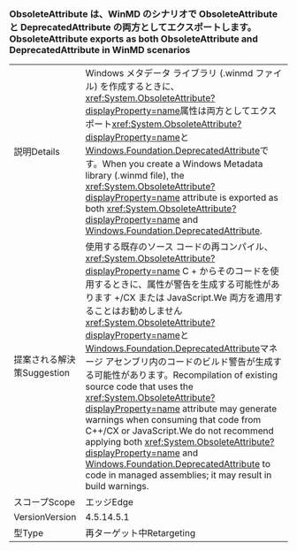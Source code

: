 ### <a name="obsoleteattribute-exports-as-both-obsoleteattribute-and-deprecatedattribute-in-winmd-scenarios"></a><span data-ttu-id="d201f-101">ObsoleteAttribute は、WinMD のシナリオで ObsoleteAttribute と DeprecatedAttribute の両方としてエクスポートします。</span><span class="sxs-lookup"><span data-stu-id="d201f-101">ObsoleteAttribute exports as both ObsoleteAttribute and DeprecatedAttribute in WinMD scenarios</span></span>

|   |   |
|---|---|
|<span data-ttu-id="d201f-102">説明</span><span class="sxs-lookup"><span data-stu-id="d201f-102">Details</span></span>|<span data-ttu-id="d201f-103">Windows メタデータ ライブラリ (.winmd ファイル) を作成するときに、<xref:System.ObsoleteAttribute?displayProperty=name>属性は両方としてエクスポート<xref:System.ObsoleteAttribute?displayProperty=name>と[Windows.Foundation.DeprecatedAttribute](https://docs.microsoft.com/uwp/api/windows.foundation.metadata.deprecatedattribute)です。</span><span class="sxs-lookup"><span data-stu-id="d201f-103">When you create a Windows Metadata library (.winmd file), the <xref:System.ObsoleteAttribute?displayProperty=name> attribute is exported as both <xref:System.ObsoleteAttribute?displayProperty=name> and [Windows.Foundation.DeprecatedAttribute](https://docs.microsoft.com/uwp/api/windows.foundation.metadata.deprecatedattribute).</span></span>|
|<span data-ttu-id="d201f-104">提案される解決策</span><span class="sxs-lookup"><span data-stu-id="d201f-104">Suggestion</span></span>|<span data-ttu-id="d201f-105">使用する既存のソース コードの再コンパイル、 <xref:System.ObsoleteAttribute?displayProperty=name> C + からそのコードを使用するときに、属性が警告を生成する可能性があります +/CX または JavaScript.We 両方を適用することはお勧めしません<xref:System.ObsoleteAttribute?displayProperty=name>と[Windows.Foundation.DeprecatedAttribute](https://docs.microsoft.com/uwp/api/windows.foundation.metadata.deprecatedattribute)マネージ アセンブリ内のコードのビルド警告が生成する可能性があります。</span><span class="sxs-lookup"><span data-stu-id="d201f-105">Recompilation of existing source code that uses the <xref:System.ObsoleteAttribute?displayProperty=name> attribute may generate warnings when consuming that code from C++/CX or JavaScript.We do not recommend applying both <xref:System.ObsoleteAttribute?displayProperty=name> and [Windows.Foundation.DeprecatedAttribute](https://docs.microsoft.com/uwp/api/windows.foundation.metadata.deprecatedattribute) to code in managed assemblies; it may result in build warnings.</span></span>|
|<span data-ttu-id="d201f-106">スコープ</span><span class="sxs-lookup"><span data-stu-id="d201f-106">Scope</span></span>|<span data-ttu-id="d201f-107">エッジ</span><span class="sxs-lookup"><span data-stu-id="d201f-107">Edge</span></span>|
|<span data-ttu-id="d201f-108">Version</span><span class="sxs-lookup"><span data-stu-id="d201f-108">Version</span></span>|<span data-ttu-id="d201f-109">4.5.1</span><span class="sxs-lookup"><span data-stu-id="d201f-109">4.5.1</span></span>|
|<span data-ttu-id="d201f-110">型</span><span class="sxs-lookup"><span data-stu-id="d201f-110">Type</span></span>|<span data-ttu-id="d201f-111">再ターゲット中</span><span class="sxs-lookup"><span data-stu-id="d201f-111">Retargeting</span></span>|


